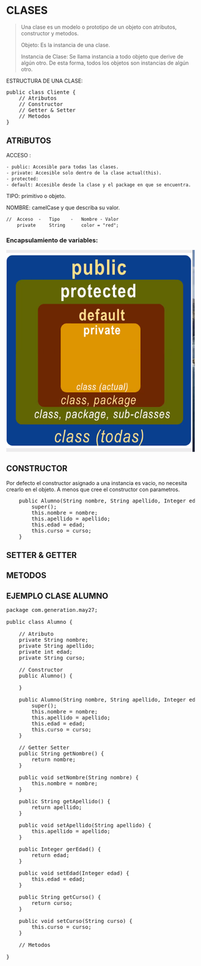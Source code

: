 # CLASES

> Una clase es un modelo o prototipo de un objeto con atributos, constructor y metodos.
> 
> Objeto: Es la instancia de una clase.
> 
> Instancia de Clase: Se llama instancia a todo objeto que derive de algún otro. De esta forma, todos los objetos son instancias de algún otro.

ESTRUCTURA DE UNA CLASE:
<pre>
public class Cliente {
	// Atributos
	// Constructor
	// Getter & Setter
	// Metodos
}
</pre>

## ATRiBUTOS

ACCESO : 
 
	- public: Accesible para todas las clases.
	- private: Accesible solo dentro de la clase actual(this).
	- protected:  
	- default: Accesible desde la clase y el package en que se encuentra.

TIPO: primitivo o objeto.

NOMBRE: camelCase y que describa su valor.


    //  Acceso  -   Tipo    -   Nombre - Valor
        private     String      color = "red";

### Encapsulamiento de variables:

![Encapsulamiento](/assets/encapsulamiento.png)


## CONSTRUCTOR

Por defecto el constructor asignado a una instancia es vacio, no necesita crearlo en el objeto. A menos que cree el constructor con parametros.

<pre>
	public Alumno(String nombre, String apellido, Integer edad, String curso) {
		super();
		this.nombre = nombre;
		this.apellido = apellido;
		this.edad = edad;
		this.curso = curso;
	}
</pre>

## SETTER & GETTER

## METODOS

## EJEMPLO CLASE ALUMNO
<pre>
package com.generation.may27;

public class Alumno {

	// Atributo
	private String nombre;
	private String apellido;
	private int edad;
	private String curso;

	// Constructor
	public Alumno() {
	
	}

	public Alumno(String nombre, String apellido, Integer edad, String curso) {
		super();
		this.nombre = nombre;
		this.apellido = apellido;
		this.edad = edad;
		this.curso = curso;
	}

	// Getter Setter
	public String getNombre() {
		return nombre;
	}

	public void setNombre(String nombre) {
		this.nombre = nombre;
	}

	public String getApellido() {
		return apellido;
	}

	public void setApellido(String apellido) {
		this.apellido = apellido;
	}

	public Integer gerEdad() {
		return edad;
	}

	public void setEdad(Integer edad) {
		this.edad = edad;
	}

	public String getCurso() {
		return curso;
	}

	public void setCurso(String curso) {
		this.curso = curso;
	}

	// Metodos

}

</pre>